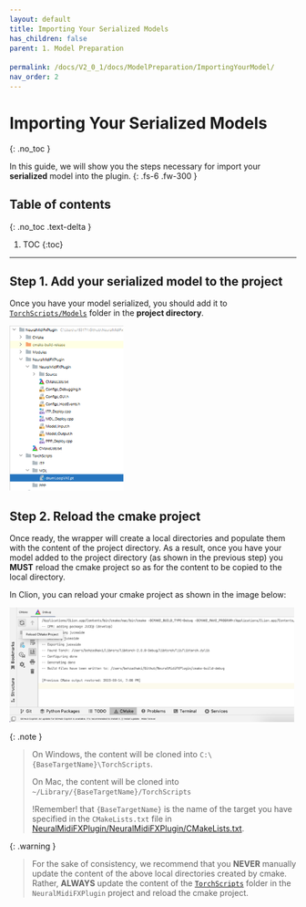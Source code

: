 ```yaml
---
layout: default
title: Importing Your Serialized Models
has_children: false
parent: 1. Model Preparation

permalink: /docs/V2_0_1/docs/ModelPreparation/ImportingYourModel/
nav_order: 2
---
```


# Importing Your Serialized Models
{: .no_toc }

In this guide, we will show you the steps necessary for import your **serialized** model into the plugin.
{: .fs-6 .fw-300 }

## Table of contents
{: .no_toc .text-delta }

1. TOC
{:toc}

---

## Step 1. Add your serialized model to the project

Once you have your model serialized, you should add it to [`TorchScripts/Models`](https://github.com/behzadhaki/NeuralMidiFXPlugin/tree/master/TorchScripts) 
folder in the **project directory**.


<img src="/assets/images/TorchScriptFolderStruct.png" width="200" alt="MDLFile">


## Step 2. Reload the cmake project
Once ready, the wrapper will create a local directories and populate them with the content of the project directory.
As a result, once you have your model added to the project directory (as shown in the previous step)
you **MUST** reload the cmake project so as for the content to be copied to the local directory.


In Clion, you can reload your cmake project as shown in the image below:


<img src="/assets/images/cmake_reload.png" width="500" alt="CMAKE Reload Image">


{: .note }
> On Windows, the content will be cloned into `C:\{BaseTargetName}\TorchScripts`.
> 
> On Mac, the content will be cloned into `~/Library/{BaseTargetName}/TorchScripts`
> 
> !Remember! that `{BaseTargetName}` is the name of the target you have specified in the `CMakeLists.txt` file
> in [NeuralMidiFXPlugin/NeuralMidiFXPlugin/CMakeLists.txt](https://github.com/behzadhaki/NeuralMidiFXPlugin/tree/releases/V2.0.0/NeuralMidiFXPlugin/NeuralMidiFXPlugin/CMakeLists.txt).
> 

{: .warning }
> For the sake of consistency, we recommend that you **NEVER** manually update the content of the above local directories created by cmake. 
> Rather, **ALWAYS** update the content of the [`TorchScripts`](https://github.com/behzadhaki/NeuralMidiFXPlugin/tree/master/TorchScripts/) folder in the `NeuralMidiFXPlugin` project and reload the cmake project.



